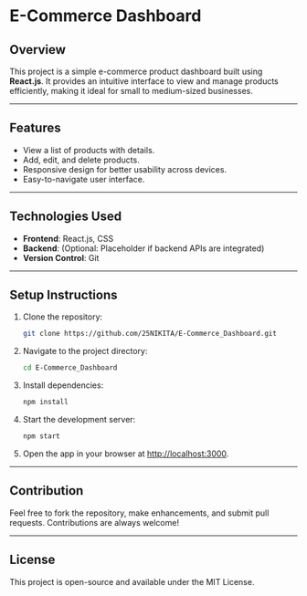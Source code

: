 # E-Commerce Dashboard

## Overview
This project is a simple e-commerce product dashboard built using **React.js**. It provides an intuitive interface to view and manage products efficiently, making it ideal for small to medium-sized businesses.

---

## Features
- View a list of products with details.
- Add, edit, and delete products.
- Responsive design for better usability across devices.
- Easy-to-navigate user interface.

---

## Technologies Used
- **Frontend**: React.js, CSS
- **Backend**: (Optional: Placeholder if backend APIs are integrated)
- **Version Control**: Git

---

## Setup Instructions
1. Clone the repository:
   ```bash
   git clone https://github.com/25NIKITA/E-Commerce_Dashboard.git
   ```
2. Navigate to the project directory:
   ```bash
   cd E-Commerce_Dashboard
   ```
3. Install dependencies:
   ```bash
   npm install
   ```
4. Start the development server:
   ```bash
   npm start
   ```
5. Open the app in your browser at [http://localhost:3000](http://localhost:3000).

---

## Contribution
Feel free to fork the repository, make enhancements, and submit pull requests. Contributions are always welcome!

---

## License
This project is open-source and available under the MIT License.

